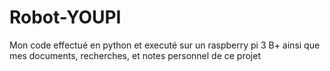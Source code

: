 # Robot-YOUPI
Mon code effectué en python et executé sur un raspberry pi 3 B+ ainsi que mes documents, recherches, et notes personnel de ce projet
